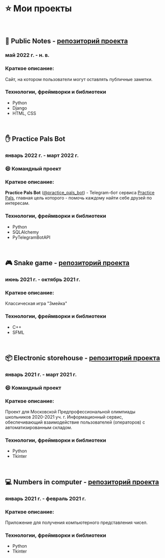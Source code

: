 # :star: Мои проекты

<br>

## :pencil: Public Notes - [репозиторий проекта](https://github.com/Yu-Leo/public-notes)
### май 2022 г. - н. в.

### Краткое описание:
Сайт, на котором пользователи могут оставлять публичные заметки.

### Технологии, фреймворки и библиотеки
- Python
- Django
- HTML, CSS

<br>

## :hand: Practice Pals Bot
### январь 2022 г. - март 2022 г.
### :smile: Командный проект

### Краткое описание:
**Practice Pals Bot** ([@practice_pals_bot](https://t.me/practice_pals_bot)) - Telegram-бот
сервиса [Practice Pals](https://t.me/practicepals), главная цель которого - помочь каждому найти себе друзей по интересам.

### Технологии, фреймворки и библиотеки
- Python
- SQLAlchemy
- PyTelegramBotAPI

<br>

## :video_game: Snake game - [репозиторий проекта](https://github.com/Yu-Leo/snake-game)
### июнь 2021 г. - октябрь 2021 г.

### Краткое описание:
Классическая игра "Змейка"

### Технологии, фреймворки и библиотеки
- С++
- SFML

<br>

## :package: Electronic storehouse - [репозиторий проекта](https://github.com/W-A-L-L-3/electronic-storehouse)
### январь 2021 г. - март 2021 г.
### :smile: Командный проект

### Краткое описание:
Проект для Московской Предпрофессиональной олимпиады школьников 2020-2021 уч. г.
Информационный сервис, обеспечивающий взаимодействие пользователей (операторов) с автоматизированным складом.

### Технологии, фреймворки и библиотеки
- Python
- Tkinter

<br>

## :computer: Numbers in computer - [репозиторий проекта](https://github.com/Yu-Leo/numbers-in-computer)
### январь 2021 г. - февраль 2021 г.

### Краткое описание:
Приложение для получения компьютерного представления чисел.

### Технологии, фреймворки и библиотеки
- Python
- Tkinter
